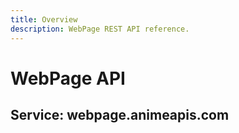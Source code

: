 ```yaml
---
title: Overview
description: WebPage REST API reference.
---
```


# WebPage API

## Service: webpage.animeapis.com
